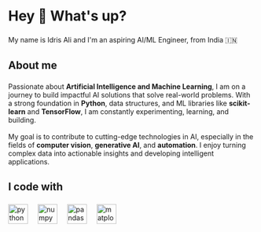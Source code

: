 <h1 align="left">Hey 👋 What's up?</h1>

###

<p align="left">My name is Idris Ali and I'm an aspiring AI/ML Engineer, from India 🇮🇳</p>

###

<h2 align="left">About me</h2>

###

<p align="left">
Passionate about <b>Artificial Intelligence and Machine Learning</b>, I am on a journey to build impactful AI solutions that solve real-world problems.  
With a strong foundation in <b>Python</b>, data structures, and ML libraries like <b>scikit-learn</b> and <b>TensorFlow</b>, I am constantly experimenting, learning, and building.  
<br><br>
My goal is to contribute to cutting-edge technologies in AI, especially in the fields of <b>computer vision</b>, <b>generative AI</b>, and <b>automation</b>.  
I enjoy turning complex data into actionable insights and developing intelligent applications.  
</p>

###

<h2 align="left">I code with</h2>

###

<div align="left">
  <img src="https://cdn.jsdelivr.net/gh/devicons/devicon/icons/python/python-original.svg" height="40" alt="python logo" />
  <img width="12" />
  <img src="https://raw.githubusercontent.com/numpy/numpy/main/branding/logo/primary/numpylogo.svg" height="40" alt="numpy logo" />
  <img width="12" />
  <img src="https://pandas.pydata.org/static/img/pandas_mark.svg" height="40" alt="pandas logo" />
  <img width="12" />
  <img src="https://matplotlib.org/_static/logo_light.svg" height="40" alt="matplotlib logo" />
</div>

###
